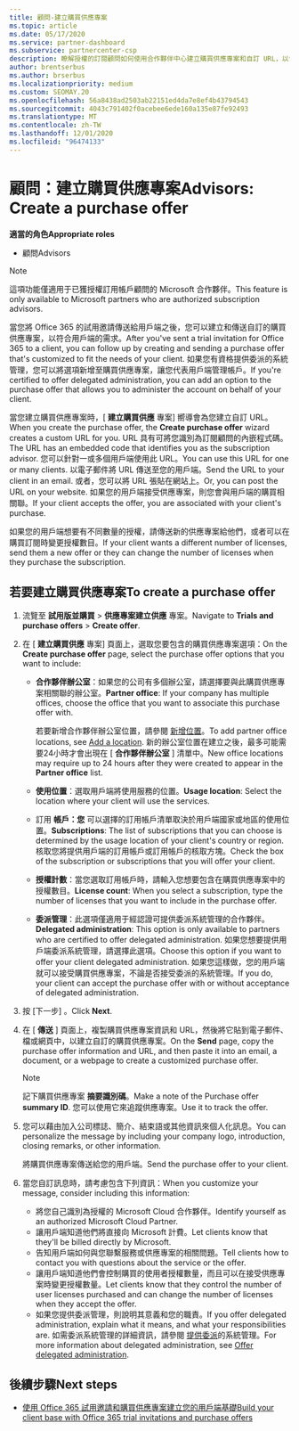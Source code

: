 ```yaml
---
title: 顧問-建立購買供應專案
ms.topic: article
ms.date: 05/17/2020
ms.service: partner-dashboard
ms.subservice: partnercenter-csp
description: 瞭解授權的訂閱顧問如何使用合作夥伴中心建立購買供應專案和自訂 URL，以包含在 Office 365 試用版邀請中。
author: brentserbus
ms.author: brserbus
ms.localizationpriority: medium
ms.custom: SEOMAY.20
ms.openlocfilehash: 56a8438ad2503ab22151ed4da7e8ef4b43794543
ms.sourcegitcommit: 4043c791402f0acebee6ede160a135e87fe92493
ms.translationtype: MT
ms.contentlocale: zh-TW
ms.lasthandoff: 12/01/2020
ms.locfileid: "96474133"
---
```

# <a name="advisors-create-a-purchase-offer"></a><span data-ttu-id="08576-103">顧問：建立購買供應專案</span><span class="sxs-lookup"><span data-stu-id="08576-103">Advisors: Create a purchase offer</span></span>

 
<span data-ttu-id="08576-104">**適當的角色**</span><span class="sxs-lookup"><span data-stu-id="08576-104">**Appropriate roles**</span></span>

- <span data-ttu-id="08576-105">顧問</span><span class="sxs-lookup"><span data-stu-id="08576-105">Advisors</span></span>


> [!NOTE]
> <span data-ttu-id="08576-106">這項功能僅適用于已獲授權訂用帳戶顧問的 Microsoft 合作夥伴。</span><span class="sxs-lookup"><span data-stu-id="08576-106">This feature is only available to Microsoft partners who are authorized subscription advisors.</span></span>

<span data-ttu-id="08576-107">當您將 Office 365 的試用邀請傳送給用戶端之後，您可以建立和傳送自訂的購買供應專案，以符合用戶端的需求。</span><span class="sxs-lookup"><span data-stu-id="08576-107">After you've sent a trial invitation for Office 365 to a client, you can follow up by creating and sending a purchase offer that's customized to fit the needs of your client.</span></span> <span data-ttu-id="08576-108">如果您有資格提供委派的系統管理，您可以將選項新增至購買供應專案，讓您代表用戶端管理帳戶。</span><span class="sxs-lookup"><span data-stu-id="08576-108">If you're certified to offer delegated administration, you can add an option to the purchase offer that allows you to administer the account on behalf of your client.</span></span>

<span data-ttu-id="08576-109">當您建立購買供應專案時，[ **建立購買供應** 專案] 嚮導會為您建立自訂 URL。</span><span class="sxs-lookup"><span data-stu-id="08576-109">When you create the purchase offer, the **Create purchase offer** wizard creates a custom URL for you.</span></span> <span data-ttu-id="08576-110">URL 具有可將您識別為訂閱顧問的內嵌程式碼。</span><span class="sxs-lookup"><span data-stu-id="08576-110">The URL has an embedded code that identifies you as the subscription advisor.</span></span> <span data-ttu-id="08576-111">您可以針對一或多個用戶端使用此 URL。</span><span class="sxs-lookup"><span data-stu-id="08576-111">You can use this URL for one or many clients.</span></span> <span data-ttu-id="08576-112">以電子郵件將 URL 傳送至您的用戶端。</span><span class="sxs-lookup"><span data-stu-id="08576-112">Send the URL to your client in an email.</span></span> <span data-ttu-id="08576-113">或者，您可以將 URL 張貼在網站上。</span><span class="sxs-lookup"><span data-stu-id="08576-113">Or, you can post the URL on your website.</span></span> <span data-ttu-id="08576-114">如果您的用戶端接受供應專案，則您會與用戶端的購買相關聯。</span><span class="sxs-lookup"><span data-stu-id="08576-114">If your client accepts the offer, you are associated with your client's purchase.</span></span>

<span data-ttu-id="08576-115">如果您的用戶端想要有不同數量的授權，請傳送新的供應專案給他們，或者可以在購買訂閱時變更授權數目。</span><span class="sxs-lookup"><span data-stu-id="08576-115">If your client wants a different number of licenses, send them a new offer or they can change the number of licenses when they purchase the subscription.</span></span>

## <a name="to-create-a-purchase-offer"></a><span data-ttu-id="08576-116">若要建立購買供應專案</span><span class="sxs-lookup"><span data-stu-id="08576-116">To create a purchase offer</span></span>

1. <span data-ttu-id="08576-117">流覽至 **試用版並購買**  >  **供應專案建立供應** 專案。</span><span class="sxs-lookup"><span data-stu-id="08576-117">Navigate to **Trials and purchase offers** > **Create offer**.</span></span>

2. <span data-ttu-id="08576-118">在 [ **建立購買供應** 專案] 頁面上，選取您要包含的購買供應專案選項：</span><span class="sxs-lookup"><span data-stu-id="08576-118">On the **Create purchase offer** page, select the purchase offer options that you want to include:</span></span>

    - <span data-ttu-id="08576-119">**合作夥伴辦公室**：如果您的公司有多個辦公室，請選擇要與此購買供應專案相關聯的辦公室。</span><span class="sxs-lookup"><span data-stu-id="08576-119">**Partner office**: If your company has multiple offices, choose the office that you want to associate this purchase offer with.</span></span>

        <span data-ttu-id="08576-120">若要新增合作夥伴辦公室位置，請參閱 [新增位置](manage-locations.md)。</span><span class="sxs-lookup"><span data-stu-id="08576-120">To add partner office locations, see [Add a location](manage-locations.md).</span></span> <span data-ttu-id="08576-121">新的辦公室位置在建立之後，最多可能需要24小時才會出現在 [ **合作夥伴辦公室** ] 清單中。</span><span class="sxs-lookup"><span data-stu-id="08576-121">New office locations may require up to 24 hours after they were created to appear in the **Partner office** list.</span></span>

    - <span data-ttu-id="08576-122">**使用位置**：選取用戶端將使用服務的位置。</span><span class="sxs-lookup"><span data-stu-id="08576-122">**Usage location**: Select the location where your client will use the services.</span></span>
    - <span data-ttu-id="08576-123">訂用 **帳戶：您** 可以選擇的訂用帳戶清單取決於用戶端國家或地區的使用位置。</span><span class="sxs-lookup"><span data-stu-id="08576-123">**Subscriptions**: The list of subscriptions that you can choose is determined by the usage location of your client's country or region.</span></span> <span data-ttu-id="08576-124">核取您將提供用戶端的訂用帳戶或訂用帳戶的核取方塊。</span><span class="sxs-lookup"><span data-stu-id="08576-124">Check the box of the subscription or subscriptions that you will offer your client.</span></span>
    - <span data-ttu-id="08576-125">**授權計數**：當您選取訂用帳戶時，請輸入您想要包含在購買供應專案中的授權數目。</span><span class="sxs-lookup"><span data-stu-id="08576-125">**License count**: When you select a subscription, type the number of licenses that you want to include in the purchase offer.</span></span>
    - <span data-ttu-id="08576-126">**委派管理**：此選項僅適用于經認證可提供委派系統管理的合作夥伴。</span><span class="sxs-lookup"><span data-stu-id="08576-126">**Delegated administration**: This option is only available to partners who are certified to offer delegated administration.</span></span> <span data-ttu-id="08576-127">如果您想要提供用戶端委派系統管理，請選擇此選項。</span><span class="sxs-lookup"><span data-stu-id="08576-127">Choose this option if you want to offer your client delegated administration.</span></span> <span data-ttu-id="08576-128">如果您這樣做，您的用戶端就可以接受購買供應專案，不論是否接受委派的系統管理。</span><span class="sxs-lookup"><span data-stu-id="08576-128">If you do, your client can accept the purchase offer with or without acceptance of delegated administration.</span></span>

3. <span data-ttu-id="08576-129">按 [下一步]  。</span><span class="sxs-lookup"><span data-stu-id="08576-129">Click **Next**.</span></span>

4. <span data-ttu-id="08576-130">在 [ **傳送** ] 頁面上，複製購買供應專案資訊和 URL，然後將它貼到電子郵件、檔或網頁中，以建立自訂的購買供應專案。</span><span class="sxs-lookup"><span data-stu-id="08576-130">On the **Send** page, copy the purchase offer information and URL, and then paste it into an email, a document, or a webpage to create a customized purchase offer.</span></span>

    > [!NOTE]
    > <span data-ttu-id="08576-131">記下購買供應專案 **摘要識別碼**。</span><span class="sxs-lookup"><span data-stu-id="08576-131">Make a note of the Purchase offer **summary ID**.</span></span> <span data-ttu-id="08576-132">您可以使用它來追蹤供應專案。</span><span class="sxs-lookup"><span data-stu-id="08576-132">Use it to track the offer.</span></span>

5. <span data-ttu-id="08576-133">您可以藉由加入公司標誌、簡介、結束語或其他資訊來個人化訊息。</span><span class="sxs-lookup"><span data-stu-id="08576-133">You can personalize the message by including your company logo, introduction, closing remarks, or other information.</span></span>

    <span data-ttu-id="08576-134">將購買供應專案傳送給您的用戶端。</span><span class="sxs-lookup"><span data-stu-id="08576-134">Send the purchase offer to your client.</span></span>

6. <span data-ttu-id="08576-135">當您自訂訊息時，請考慮包含下列資訊：</span><span class="sxs-lookup"><span data-stu-id="08576-135">When you customize your message, consider including this information:</span></span>

    - <span data-ttu-id="08576-136">將您自己識別為授權的 Microsoft Cloud 合作夥伴。</span><span class="sxs-lookup"><span data-stu-id="08576-136">Identify yourself as an authorized Microsoft Cloud Partner.</span></span>
    - <span data-ttu-id="08576-137">讓用戶端知道他們將直接向 Microsoft 計費。</span><span class="sxs-lookup"><span data-stu-id="08576-137">Let clients know that they'll be billed directly by Microsoft.</span></span>
    - <span data-ttu-id="08576-138">告知用戶端如何與您聯繫服務或供應專案的相關問題。</span><span class="sxs-lookup"><span data-stu-id="08576-138">Tell clients how to contact you with questions about the service or the offer.</span></span>
    - <span data-ttu-id="08576-139">讓用戶端知道他們會控制購買的使用者授權數量，而且可以在接受供應專案時變更授權數量。</span><span class="sxs-lookup"><span data-stu-id="08576-139">Let clients know that they control the number of user licenses purchased and can change the number of licenses when they accept the offer.</span></span>
    - <span data-ttu-id="08576-140">如果您提供委派管理，則說明其意義和您的職責。</span><span class="sxs-lookup"><span data-stu-id="08576-140">If you offer delegated administration, explain what it means, and what your responsibilities are.</span></span> <span data-ttu-id="08576-141">如需委派系統管理的詳細資訊，請參閱 [提供委派](customers-revoke-admin-privileges.md)的系統管理。</span><span class="sxs-lookup"><span data-stu-id="08576-141">For more information about delegated administration, see [Offer delegated administration](customers-revoke-admin-privileges.md).</span></span>

## <a name="next-steps"></a><span data-ttu-id="08576-142">後續步驟</span><span class="sxs-lookup"><span data-stu-id="08576-142">Next steps</span></span>

- [<span data-ttu-id="08576-143">使用 Office 365 試用邀請和購買供應專案建立您的用戶端基礎</span><span class="sxs-lookup"><span data-stu-id="08576-143">Build your client base with Office 365 trial invitations and purchase offers</span></span>](advisors-build-your-business.md)